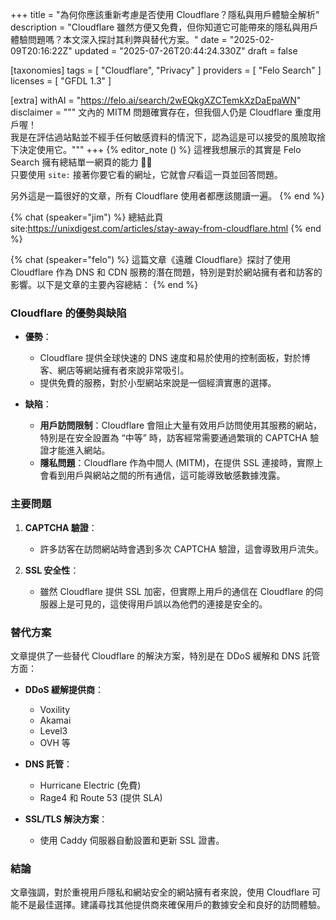 +++
title = "為何你應該重新考慮是否使用 Cloudflare？隱私與用戶體驗全解析"
description = "Cloudflare 雖然方便又免費，但你知道它可能帶來的隱私與用戶體驗問題嗎？本文深入探討其利弊與替代方案。"
date = "2025-02-09T20:16:22Z"
updated = "2025-07-26T20:44:24.330Z"
draft = false

[taxonomies]
tags = [ "Cloudflare", "Privacy" ]
providers = [ "Felo Search" ]
licenses = [ "GFDL 1.3" ]

[extra]
withAI = "<https://felo.ai/search/2wEQkgXZCTemkXzDaEpaWN>"
disclaimer = """
文內的 MITM 問題確實存在，但我個人仍是 Cloudflare 重度用戶喔！  
我是在評估過站點並不經手任何敏感資料的情況下，認為這是可以接受的風險取捨下決定使用它。"""
+++
{% editor_note () %}
這裡我想展示的其實是 Felo Search 擁有總結單一網頁的能力 👀✨  \
只要使用 `site:` 接著你要它看的網址，它就會*只*看這一頁並回答問題。

另外這是一篇很好的文章，所有 Cloudflare 使用者都應該閱讀一遍。
{% end %}

{% chat (speaker="jim") %}
總結此頁 site:<https://unixdigest.com/articles/stay-away-from-cloudflare.html>
{% end %}

{% chat (speaker="felo") %}
這篇文章《遠離 Cloudflare》探討了使用 Cloudflare 作為 DNS 和 CDN 服務的潛在問題，特別是對於網站擁有者和訪客的影響。以下是文章的主要內容總結：
{% end %}

### Cloudflare 的優勢與缺陷

- **優勢**：
  - Cloudflare 提供全球快速的 DNS 速度和易於使用的控制面板，對於博客、網店等網站擁有者來說非常吸引。
  - 提供免費的服務，對於小型網站來說是一個經濟實惠的選擇。

- **缺陷**：
  - **用戶訪問限制**：Cloudflare 會阻止大量有效用戶訪問使用其服務的網站，特別是在安全設置為 “中等” 時，訪客經常需要通過繁瑣的 CAPTCHA 驗證才能進入網站。
  - **隱私問題**：Cloudflare 作為中間人 (MITM)，在提供 SSL 連接時，實際上會看到用戶與網站之間的所有通信，這可能導致敏感數據洩露。

### 主要問題

1. **CAPTCHA 驗證**：
   - 許多訪客在訪問網站時會遇到多次 CAPTCHA 驗證，這會導致用戶流失。

2. **SSL 安全性**：
   - 雖然 Cloudflare 提供 SSL 加密，但實際上用戶的通信在 Cloudflare 的伺服器上是可見的，這使得用戶誤以為他們的連接是安全的。

### 替代方案

文章提供了一些替代 Cloudflare 的解決方案，特別是在 DDoS 緩解和 DNS 託管方面：

- **DDoS 緩解提供商**：
  - Voxility
  - Akamai
  - Level3
  - OVH 等

- **DNS 託管**：
  - Hurricane Electric (免費)
  - Rage4 和 Route 53 (提供 SLA)

- **SSL/TLS 解決方案**：
  - 使用 Caddy 伺服器自動設置和更新 SSL 證書。

### 結論

文章強調，對於重視用戶隱私和網站安全的網站擁有者來說，使用 Cloudflare 可能不是最佳選擇。建議尋找其他提供商來確保用戶的數據安全和良好的訪問體驗。
